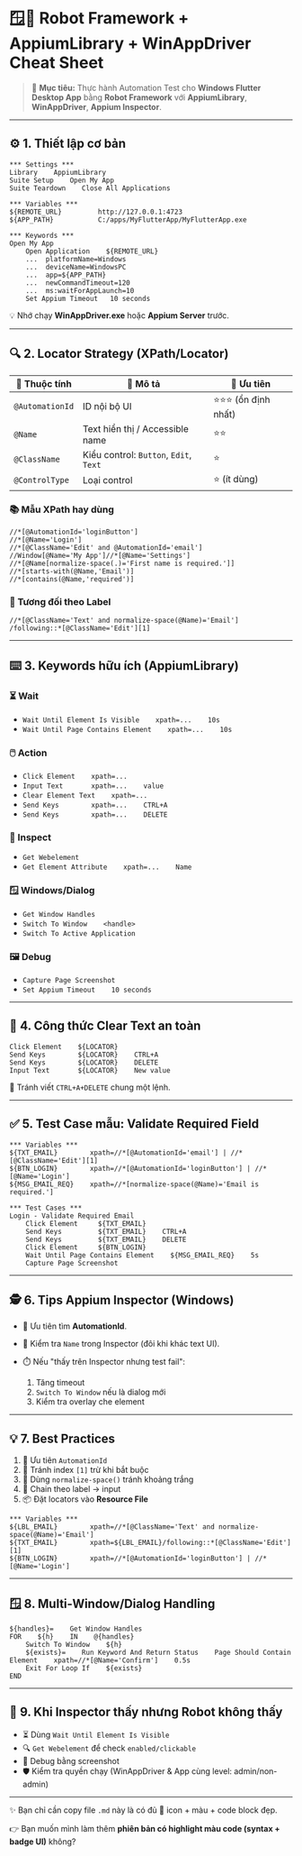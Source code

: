 # 🪟🤖 Robot Framework + AppiumLibrary + WinAppDriver Cheat Sheet

> 🎯 **Mục tiêu:** Thực hành Automation Test cho **Windows Flutter Desktop App** bằng **Robot Framework** với **AppiumLibrary**, **WinAppDriver**, **Appium Inspector**.

---

## ⚙️ 1. Thiết lập cơ bản

```robot
*** Settings ***
Library    AppiumLibrary
Suite Setup    Open My App
Suite Teardown    Close All Applications

*** Variables ***
${REMOTE_URL}         http://127.0.0.1:4723
${APP_PATH}           C:/apps/MyFlutterApp/MyFlutterApp.exe

*** Keywords ***
Open My App
    Open Application    ${REMOTE_URL}
    ...  platformName=Windows
    ...  deviceName=WindowsPC
    ...  app=${APP_PATH}
    ...  newCommandTimeout=120
    ...  ms:waitForAppLaunch=10
    Set Appium Timeout   10 seconds
```

💡 Nhớ chạy **WinAppDriver.exe** hoặc **Appium Server** trước.

---

## 🔍 2. Locator Strategy (XPath/Locator)

| 🔑 Thuộc tính   | 📌 Mô tả                               | 🌟 Ưu tiên         |
| --------------- | -------------------------------------- | ------------------ |
| `@AutomationId` | ID nội bộ UI                           | ⭐⭐⭐ (ổn định nhất) |
| `@Name`         | Text hiển thị / Accessible name        | ⭐⭐                 |
| `@ClassName`    | Kiểu control: `Button`, `Edit`, `Text` | ⭐                  |
| `@ControlType`  | Loại control                           | ⭐ (ít dùng)        |

### 📚 Mẫu XPath hay dùng

```xpath
//*[@AutomationId='loginButton']                 
//*[@Name='Login']                               
//*[@ClassName='Edit' and @AutomationId='email']
//Window[@Name='My App']//*[@Name='Settings']    
//*[@Name[normalize-space(.)='First name is required.']]
//*[starts-with(@Name,'Email')]
//*[contains(@Name,'required')]
```

### 🔗 Tương đối theo Label

```xpath
//*[@ClassName='Text' and normalize-space(@Name)='Email']
/following::*[@ClassName='Edit'][1]
```

---

## ⌨️ 3. Keywords hữu ích (AppiumLibrary)

### ⏳ Wait

* `Wait Until Element Is Visible    xpath=...    10s`
* `Wait Until Page Contains Element    xpath=...    10s`

### 🖱️ Action

* `Click Element    xpath=...`
* `Input Text       xpath=...    value`
* `Clear Element Text    xpath=...`
* `Send Keys        xpath=...    CTRL+A`
* `Send Keys        xpath=...    DELETE`

### 🔎 Inspect

* `Get Webelement`
* `Get Element Attribute    xpath=...    Name`

### 🪟 Windows/Dialog

* `Get Window Handles`
* `Switch To Window    <handle>`
* `Switch To Active Application`

### 🖼️ Debug

* `Capture Page Screenshot`
* `Set Appium Timeout    10 seconds`

---

## 📝 4. Công thức Clear Text an toàn

```robot
Click Element    ${LOCATOR}
Send Keys        ${LOCATOR}    CTRL+A
Send Keys        ${LOCATOR}    DELETE
Input Text       ${LOCATOR}    New value
```

🚫 Tránh viết `CTRL+A+DELETE` chung một lệnh.

---

## ✅ 5. Test Case mẫu: Validate Required Field

```robot
*** Variables ***
${TXT_EMAIL}        xpath=//*[@AutomationId='email'] | //*[@ClassName='Edit'][1]
${BTN_LOGIN}        xpath=//*[@AutomationId='loginButton'] | //*[@Name='Login']
${MSG_EMAIL_REQ}    xpath=//*[normalize-space(@Name)='Email is required.']

*** Test Cases ***
Login - Validate Required Email
    Click Element     ${TXT_EMAIL}
    Send Keys         ${TXT_EMAIL}    CTRL+A
    Send Keys         ${TXT_EMAIL}    DELETE
    Click Element     ${BTN_LOGIN}
    Wait Until Page Contains Element    ${MSG_EMAIL_REQ}    5s
    Capture Page Screenshot
```

---

## 🕵️ 6. Tips Appium Inspector (Windows)

* 🔎 Ưu tiên tìm **AutomationId**.
* 👀 Kiểm tra `Name` trong Inspector (đôi khi khác text UI).
* ⏱️ Nếu "thấy trên Inspector nhưng test fail":

  1. Tăng timeout
  2. `Switch To Window` nếu là dialog mới
  3. Kiểm tra overlay che element

---

## 💡 7. Best Practices

1. 🚀 Ưu tiên `AutomationId`
2. 🙅 Tránh index `[1]` trừ khi bắt buộc
3. 🧹 Dùng `normalize-space()` tránh khoảng trắng
4. 🔗 Chain theo label → input
5. 📦 Đặt locators vào **Resource File**

```robot
*** Variables ***
${LBL_EMAIL}        xpath=//*[@ClassName='Text' and normalize-space(@Name)='Email']
${TXT_EMAIL}        xpath=${LBL_EMAIL}/following::*[@ClassName='Edit'][1]
${BTN_LOGIN}        xpath=//*[@AutomationId='loginButton'] | //*[@Name='Login']
```

---

## 🪟 8. Multi-Window/Dialog Handling

```robot
${handles}=    Get Window Handles
FOR    ${h}    IN    @{handles}
    Switch To Window    ${h}
    ${exists}=    Run Keyword And Return Status    Page Should Contain Element    xpath=//*[@Name='Confirm']    0.5s
    Exit For Loop If    ${exists}
END
```

---

## 🐞 9. Khi Inspector thấy nhưng Robot không thấy

* ⏳ Dùng `Wait Until Element Is Visible`
* 🔍 `Get Webelement` để check `enabled/clickable`
* 📸 Debug bằng screenshot
* 🛡️ Kiểm tra quyền chạy (WinAppDriver & App cùng level: admin/non-admin)

---

✨ Bạn chỉ cần copy file `.md` này là có đủ 🎨 icon + màu + code block đẹp.

👉 Bạn muốn mình làm thêm **phiên bản có highlight màu code (syntax + badge UI)** không?
